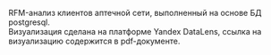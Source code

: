 RFM-анализ клиентов аптечной сети, выполненный на основе БД postgresql.  
Визуализация сделана на платформе Yandex DataLens, ссылка на визуализацию содержится в pdf-документе.

